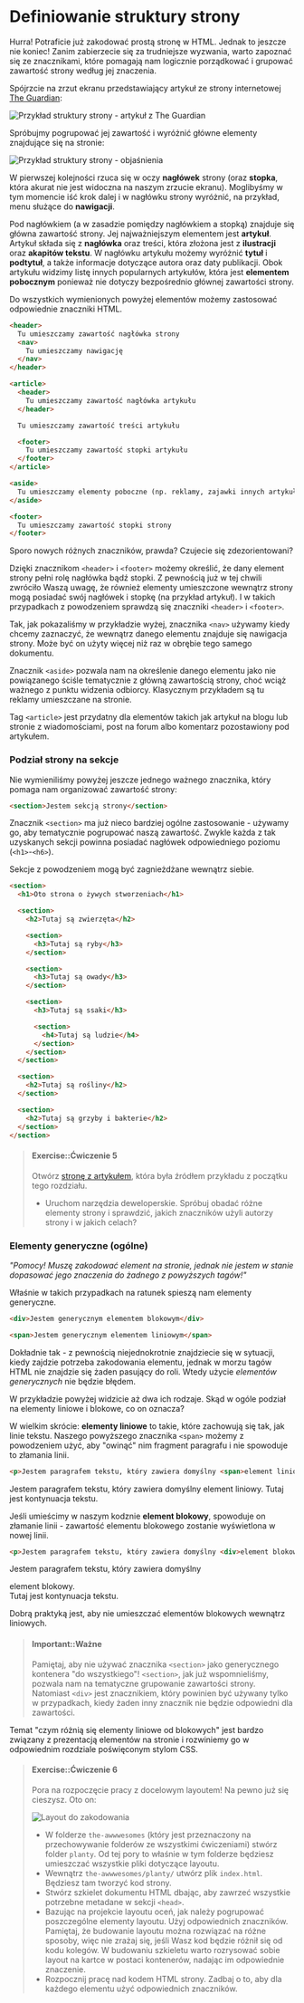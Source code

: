# Definiowanie struktury strony

Hurra! Potraficie już zakodować prostą stronę w HTML. Jednak to jeszcze nie koniec! Zanim zabierzecie się za trudniejsze wyzwania, warto zapoznać się ze znacznikami, które pomagają nam logicznie porządkować i grupować zawartość strony według jej znaczenia.

Spójrzcie na zrzut ekranu przedstawiający artykuł ze strony internetowej [The Guardian](https://www.theguardian.com/technology/2016/apr/23/facebook-global-takeover-f8-conference-messenger-chatbots):

![Przykład struktury strony - artykuł z The Guardian][1]

[1]: /images/page-layout-example.png

Spróbujmy pogrupować jej zawartość i wyróżnić główne elementy znajdujące się na stronie:

![Przykład struktury strony - objaśnienia][2]

[2]: /images/page-layout-example-sections.png


W pierwszej kolejności rzuca się w oczy **nagłówek** strony (oraz **stopka**, która akurat nie jest widoczna na naszym zrzucie ekranu). Moglibyśmy w tym momencie iść krok dalej i w nagłówku strony wyróżnić, na przykład, menu służące do **nawigacji**.

Pod nagłówkiem (a w zasadzie pomiędzy nagłówkiem a stopką) znajduje się główna zawartość strony. Jej najważniejszym elementem jest **artykuł**. Artykuł składa się z **nagłówka** oraz treści, która złożona jest z **ilustracji** oraz **akapitów tekstu**. W nagłówku artykułu możemy wyróżnić **tytuł** i **podtytuł**, a także informacje dotyczące autora oraz daty publikacji. Obok artykułu widzimy listę innych popularnych artykułów, która jest **elementem pobocznym** ponieważ nie dotyczy bezpośrednio głównej zawartości strony.

Do wszystkich wymienionych powyżej elementów możemy zastosować odpowiednie znaczniki HTML.

```html
<header>
  Tu umieszczamy zawartość nagłówka strony
  <nav>
    Tu umieszczamy nawigację
  </nav>
</header>

<article>
  <header>
    Tu umieszczamy zawartość nagłówka artykułu
  </header>

  Tu umieszczamy zawartość treści artykułu

  <footer>
    Tu umieszczamy zawartość stopki artykułu
  </footer>
</article>

<aside>
  Tu umieszczamy elementy poboczne (np. reklamy, zajawki innych artykułów)
</aside>

<footer>
  Tu umieszczamy zawartość stopki strony
</footer>
```

Sporo nowych różnych znaczników, prawda? Czujecie się zdezorientowani?

Dzięki znacznikom `<header>` i `<footer>` możemy określić, że dany element strony pełni rolę nagłówka bądź stopki. Z pewnością już w tej chwili zwróciło Waszą uwagę, że również elementy umieszczone wewnątrz strony mogą posiadać swój nagłówek i stopkę (na przykład artykuł). I w takich przypadkach z powodzeniem sprawdzą się znaczniki `<header>` i `<footer>`.

Tak, jak pokazaliśmy w przykładzie wyżej, znacznika `<nav>` używamy kiedy chcemy zaznaczyć, że wewnątrz danego elementu znajduje się nawigacja strony. Może być on użyty więcej niż raz w obrębie tego samego dokumentu.

Znacznik `<aside>` pozwala nam na określenie danego elementu jako nie powiązanego ściśle tematycznie z główną zawartością strony, choć wciąż ważnego z punktu widzenia odbiorcy. Klasycznym przykładem są tu reklamy umieszczane na stronie.

Tag `<article>` jest przydatny dla elementów takich jak artykuł na blogu lub stronie z wiadomościami, post na forum albo komentarz pozostawiony pod artykułem.

### Podział strony na sekcje

Nie wymieniliśmy powyżej jeszcze jednego ważnego znacznika, który pomaga nam organizować zawartość strony:

```html
<section>Jestem sekcją strony</section>
```

Znacznik `<section>` ma już nieco bardziej ogólne zastosowanie - używamy go, aby tematycznie pogrupować naszą zawartość. Zwykle każda z tak uzyskanych sekcji powinna posiadać nagłówek odpowiedniego poziomu (`<h1>`-`<h6>`).

Sekcje z powodzeniem mogą być zagnieżdżane wewnątrz siebie.

```html
<section>
  <h1>Oto strona o żywych stworzeniach</h1>

  <section>
    <h2>Tutaj są zwierzęta</h2>

    <section>
      <h3>Tutaj są ryby</h3>
    </section>

    <section>
      <h3>Tutaj są owady</h3>
    </section>

    <section>
      <h3>Tutaj są ssaki</h3>

      <section>
        <h4>Tutaj są ludzie</h4>
      </section>
    </section>
  </section>

  <section>
    <h2>Tutaj są rośliny</h2>
  </section>

  <section>
    <h2>Tutaj są grzyby i bakterie</h2>
  </section>
</section>
```

> #### Exercise::Ćwiczenie 5
>
> Otwórz [stronę z artykułem](https://www.theguardian.com/technology/2016/apr/23/facebook-global-takeover-f8-conference-messenger-chatbots), która była źródłem przykładu z początku tego rozdziału.
> - Uruchom narzędzia deweloperskie. Spróbuj obadać różne elementy strony i sprawdzić, jakich znaczników użyli autorzy strony i w jakich celach?

### Elementy generyczne (ogólne)

*"Pomocy! Muszę zakodować element na stronie, jednak nie jestem w stanie dopasować jego znaczenia do żadnego z powyższych tagów!"*

Właśnie w takich przypadkach na ratunek spieszą nam elementy generyczne.

```html
<div>Jestem generycznym elementem blokowym</div>
```

```html
<span>Jestem generycznym elementem liniowym</span>
```

Dokładnie tak - z pewnością niejednokrotnie znajdziecie się w sytuacji, kiedy zajdzie potrzeba zakodowania elementu, jednak w morzu tagów HTML nie znajdzie się żaden pasujący do roli. Wtedy użycie *elementów generycznych* nie będzie błędem.

W przykładzie powyżej widzicie aż dwa ich rodzaje. Skąd w ogóle podział na elementy liniowe i blokowe, co on oznacza?

W wielkim skrócie: **elementy liniowe** to takie, które zachowują się tak, jak linie tekstu. Naszego powyższego znacznika `<span>` możemy z powodzeniem użyć, aby "owinąć" nim fragment paragrafu i nie spowoduje to złamania linii.

```html
<p>Jestem paragrafem tekstu, który zawiera domyślny <span>element liniowy.</span> Tutaj jest kontynuacja tekstu.</p>
```

<div class="example-wrapper">
  <p>Jestem paragrafem tekstu, który zawiera domyślny <span>element liniowy.</span> Tutaj jest kontynuacja tekstu.</p>
</div>

Jeśli umieścimy w naszym kodznie **element blokowy**, spowoduje on złamanie linii - zawartość elementu blokowego zostanie wyświetlona w nowej linii.

```html
<p>Jestem paragrafem tekstu, który zawiera domyślny <div>element blokowy.</div> Tutaj jest kontynuacja tekstu.</p>
```

<div class="example-wrapper">
  <p>Jestem paragrafem tekstu, który zawiera domyślny <div>element blokowy.</div> Tutaj jest kontynuacja tekstu.</p>
</div>

Dobrą praktyką jest, aby nie umieszczać elementów blokowych wewnątrz liniowych.

> #### Important::Ważne
>
> Pamiętaj, aby nie używać znacznika `<section>` jako generycznego kontenera "do wszystkiego"! `<section>`, jak już wspomnieliśmy, pozwala nam na tematyczne grupowanie zawartości strony. Natomiast `<div>` jest znacznikiem, który powinien być używany tylko w przypadkach, kiedy żaden inny znacznik nie będzie odpowiedni dla zawartości.

Temat "czym różnią się elementy liniowe od blokowych" jest bardzo związany z prezentacją elementów na stronie i rozwiniemy go w odpowiednim rozdziale poświęconym stylom CSS.

> #### Exercise::Ćwiczenie 6
>
> Pora na rozpoczęcie pracy z docelowym layoutem! Na pewno już się cieszysz. Oto on:
>
> ![Layout do zakodowania](/resources/planty.png "Layout do zakodowania")
>
> - W folderze `the-awwwesomes` (który jest przeznaczony na przechowywanie folderów ze wszystkimi ćwiczeniami) stwórz folder `planty`. Od tej pory to właśnie w tym folderze będziesz umieszczać wszystkie pliki dotyczące layoutu.
> - Wewnątrz `the-awwwesomes/planty/` utwórz plik `index.html`. Będziesz tam tworzyć kod strony.
> - Stwórz szkielet dokumentu HTML dbając, aby zawrzeć wszystkie potrzebne metadane w sekcji `<head>`.
> - Bazując na projekcie layoutu oceń, jak należy pogrupować poszczególne elementy layoutu. Użyj odpowiednich znaczników. Pamiętaj, że budowanie layoutu można rozwiązać na różne sposoby, więc nie zrażaj się, jeśli Wasz kod będzie różnił się od kodu kolegów. W budowaniu szkieletu warto rozrysować sobie layout na kartce w postaci kontenerów, nadając im odpowiednie znaczenie. 
> - Rozpocznij pracę nad kodem HTML strony. Zadbaj o to, aby dla każdego elementu użyć odpowiednich znaczników.
